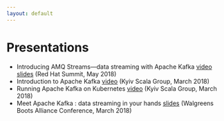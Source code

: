```yaml
---
layout: default
---
```


# Presentations

* Introducing AMQ Streams—data streaming with Apache Kafka [video](https://www.youtube.com/watch?v=-izxHJQSQ7E) [slides](https://www.slideshare.net/paolopat/introducing-amq-streams-data-streaming-with-apache-kafka) (Red Hat Summit, May 2018)
* Introduction to Apache Kafka [video](https://www.youtube.com/watch?v=ccGVcqfEyAk) (Kyiv Scala Group, March 2018)
* Running Apache Kafka on Kubernetes [video](https://www.youtube.com/watch?v=mEHTngy8-bY) (Kyiv Scala Group, March 2018)
* Meet Apache Kafka : data streaming in your hands [slides](https://www.slideshare.net/paolopat/meet-apache-kafka-data-streaming-in-your-hands) (Walgreens Boots Alliance Conference, March 2018)
